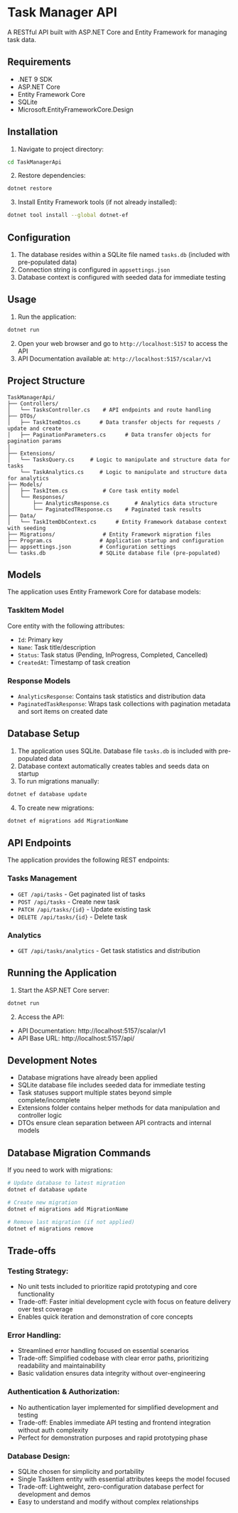 # Task Manager API

A RESTful API built with ASP.NET Core and Entity Framework for managing task data.

## Requirements

- .NET 9 SDK
- ASP.NET Core
- Entity Framework Core
- SQLite
- Microsoft.EntityFrameworkCore.Design

## Installation

1. Navigate to project directory:

```bash
cd TaskManagerApi
```

2. Restore dependencies:

```bash
dotnet restore
```

3. Install Entity Framework tools (if not already installed):

```bash
dotnet tool install --global dotnet-ef
```

## Configuration

1. The database resides within a SQLite file named `tasks.db` (included with pre-populated data)
2. Connection string is configured in `appsettings.json`
3. Database context is configured with seeded data for immediate testing

## Usage

1. Run the application:

```bash
dotnet run
```

2. Open your web browser and go to `http://localhost:5157` to access the API
3. API Documentation available at: `http://localhost:5157/scalar/v1`

## Project Structure

```
TaskManagerApi/
├── Controllers/
│   └── TasksController.cs    # API endpoints and route handling
├── DTOs/
│   ├── TaskItemDtos.cs      # Data transfer objects for requests / update and create
│   ├── PaginationParameters.cs      # Data transfer objects for pagination params
│
├── Extensions/
│   └── TasksQuery.cs     # Logic to manipulate and structure data for tasks
    └── TaskAnalytics.cs     # Logic to manipulate and structure data for analytics
├── Models/
│   ├── TaskItem.cs           # Core task entity model
│   └── Responses/
│       ├── AnalyticsResponse.cs        # Analytics data structure
│       └── PaginatedTResponse.cs    # Paginated task results
├── Data/
│   └── TaskItemDbContext.cs      # Entity Framework database context with seeding
├── Migrations/               # Entity Framework migration files
├── Program.cs               # Application startup and configuration
├── appsettings.json         # Configuration settings
└── tasks.db                 # SQLite database file (pre-populated)
```

## Models

The application uses Entity Framework Core for database models:

### TaskItem Model

Core entity with the following attributes:

- `Id`: Primary key
- `Name`: Task title/description
- `Status`: Task status (Pending, InProgress, Completed, Cancelled)
- `CreatedAt`: Timestamp of task creation

### Response Models

- `AnalyticsResponse`: Contains task statistics and distribution data
- `PaginatedTaskResponse`: Wraps task collections with pagination metadata and sort items on created date

## Database Setup

1. The application uses SQLite. Database file `tasks.db` is included with pre-populated data
2. Database context automatically creates tables and seeds data on startup
3. To run migrations manually:

```bash
dotnet ef database update
```

4. To create new migrations:

```bash
dotnet ef migrations add MigrationName
```

## API Endpoints

The application provides the following REST endpoints:

### Tasks Management

- `GET /api/tasks` - Get paginated list of tasks
- `POST /api/tasks` - Create new task
- `PATCH /api/tasks/{id}` - Update existing task
- `DELETE /api/tasks/{id}` - Delete task

### Analytics

- `GET /api/tasks/analytics` - Get task statistics and distribution

## Running the Application

1. Start the ASP.NET Core server:

```bash
dotnet run
```

2. Access the API:

- API Documentation: http://localhost:5157/scalar/v1
- API Base URL: http://localhost:5157/api/

## Development Notes

- Database migrations have already been applied
- SQLite database file includes seeded data for immediate testing
- Task statuses support multiple states beyond simple complete/incomplete
- Extensions folder contains helper methods for data manipulation and controller logic
- DTOs ensure clean separation between API contracts and internal models

## Database Migration Commands

If you need to work with migrations:

```bash
# Update database to latest migration
dotnet ef database update

# Create new migration
dotnet ef migrations add MigrationName

# Remove last migration (if not applied)
dotnet ef migrations remove
```

## Trade-offs

### Testing Strategy:

- No unit tests included to prioritize rapid prototyping and core functionality
- Trade-off: Faster initial development cycle with focus on feature delivery over test coverage
- Enables quick iteration and demonstration of core concepts

### Error Handling:

- Streamlined error handling focused on essential scenarios
- Trade-off: Simplified codebase with clear error paths, prioritizing readability and maintainability
- Basic validation ensures data integrity without over-engineering

### Authentication & Authorization:

- No authentication layer implemented for simplified development and testing
- Trade-off: Enables immediate API testing and frontend integration without auth complexity
- Perfect for demonstration purposes and rapid prototyping phase

### Database Design:

- SQLite chosen for simplicity and portability
- Single TaskItem entity with essential attributes keeps the model focused
- Trade-off: Lightweight, zero-configuration database perfect for development and demos
- Easy to understand and modify without complex relationships

